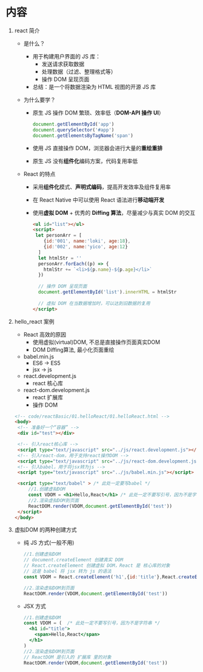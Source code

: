 # 内容

1. react 简介

   - 是什么？

     - 用于构建用户界面的 JS 库：
       - 发送请求获取数据
       - 处理数据（过滤、整理格式等）
       - 操作 DOM 呈现页面
     - 总结：是一个将数据渲染为 HTML 视图的开源 JS 库

   - 为什么要学？

     - 原生 JS 操作 DOM 繁琐、效率低（**DOM-API 操作 UI**）

       ```javascript
       document.getElementById('app')
       document.querySelector('#app')
       document.getElementsByTagName('span')
       ```

     - 使用 JS 直接操作 DOM，浏览器会进行大量的**重绘重排**

     - 原生 JS 没有**组件化**编码方案，代码复用率低

   - React 的特点

     - 采用**组件化**模式、**声明式编码**，提高开发效率及组件复用率

     - 在 React Native 中可以使用 React 语法进行**移动端开发**

     - 使用**虚拟 DOM** + 优秀的 **Diffing 算法**，尽量减少与真实 DOM 的交互

       ```html
       <ul id="list"></ul>
       <script>
       	let personArr = [
           {id:'001', name:'loki', age:18},
           {id:'002', name:'yico', age:12}
         ]
         let htmlStr = ''
         personArr.forEach((p) => {
           htmlStr += `<li>${p.name}-${p.age}</li>`
         })
         
         // 操作 DOM 呈现页面
         document.getElementById('list').innerHTML = htmlStr
         
         // 虚拟 DOM 在当数据增加时，可以达到旧数据的复用
       </script>
       ```

2. hello_react 案例

   - React 高效的原因
     - 使用虚拟(virtual)DOM, 不总是直接操作页面真实DOM
     - DOM Diffing算法, 最小化页面重绘
   - babel.min.js
     - ES6 -> ES5
     - jsx -> js
   - react.development.js
     - react 核心库
   - react-dom.development.js
     - react 扩展库
     - 操作 DOM

   ```html
   <!-- code/reactBasic/01.helloReact/01.helloReact.html -->
   <body>
   	<!-- 准备好一个“容器” -->
   	<div id="test"></div>
   
   	<!-- 引入react核心库 -->
   	<script type="text/javascript" src="../js/react.development.js"></script>
   	<!-- 引入react-dom，用于支持react操作DOM -->
   	<script type="text/javascript" src="../js/react-dom.development.js"></script>
   	<!-- 引入babel，用于将jsx转为js -->
   	<script type="text/javascript" src="../js/babel.min.js"></script>
   
   	<script type="text/babel" > /* 此处一定要写babel */
   		//1.创建虚拟DOM
   		const VDOM = <h1>Hello,React</h1> /* 此处一定不要写引号，因为不是字符串 */
   		//2.渲染虚拟DOM到页面
   		ReactDOM.render(VDOM,document.getElementById('test'))
   	</script>
   </body>
   ```

3. 虚拟DOM 的两种创建方式

   - 纯 JS 方式(一般不用)

     ```javascript
     //1.创建虚拟DOM
     // document.createElement 创建真实 DOM
     // React.createElement 创建虚拟 DOM，React 是 核心库的对象
     // 这是 babel 将 jsx 转为 js 的语法
     const VDOM = React.createElement('h1',{id:'title'},React.createElement('span',{},'Hello,React'))
     
     //2.渲染虚拟DOM到页面
     ReactDOM.render(VDOM,document.getElementById('test'))
     ```

   - JSX 方式

     ```jsx
     //1.创建虚拟DOM
     const VDOM = (  /* 此处一定不要写引号，因为不是字符串 */
       <h1 id="title">
         <span>Hello,React</span>
       </h1>
     )
     //2.渲染虚拟DOM到页面
     // ReactDOM 是引入的 扩展库 里的对象
     ReactDOM.render(VDOM,document.getElementById('test'))
     ```

     

   
       